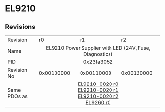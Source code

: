 # EL9210

## Revisions
<table>
<tr>
<td>Revision</td>
<td>r0</td>
<td>r1</td>
<td>r2</td>
</tr>
<tr>
<td>Name</td>
<td colspan=3 align="center">EL9210 Power Supplier with LED (24V, Fuse, Diagnostics)</td>
</tr>
<tr>
<td>PID</td>
<td colspan=3 align="center">0x23fa3052</td>
</tr>
<tr>
<td>Revision No</td>
<td>0x00100000</td>
<td>0x00110000</td>
<td>0x00120000</td>
</tr>
<tr>
<td>Same PDOs as</td>
<td colspan=3 align="center"><a href="EL9210-0020.md">EL9210-0020 r0</a><br/><a href="EL9210-0020.md">EL9210-0020 r1</a><br/><a href="EL9210-0020.md">EL9210-0020 r2</a><br/><a href="EL9260.md">EL9260 r0</a></td>
</tr>
</table>

